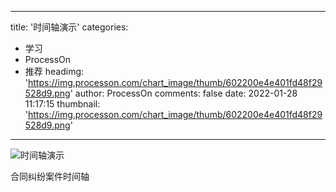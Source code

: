 
---
title: '时间轴演示'
categories: 
 - 学习
 - ProcessOn
 - 推荐
headimg: 'https://img.processon.com/chart_image/thumb/602200e4e401fd48f29528d9.png'
author: ProcessOn
comments: false
date: 2022-01-28 11:17:15
thumbnail: 'https://img.processon.com/chart_image/thumb/602200e4e401fd48f29528d9.png'
---

<div>   
<img class="thumb" alt="时间轴演示" src="https://img.processon.com/chart_image/thumb/602200e4e401fd48f29528d9.png" referrerpolicy="no-referrer">
<p>合同纠纷案件时间轴</p>  
</div>
            